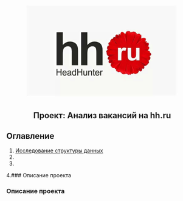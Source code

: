 # <center> <img src = https://raw.githubusercontent.com/AndreyRysistov/DatasetsForPandas/main/hh%20label.jpg alt="drawing" style="width:400px;">

## <center> Проект: Анализ вакансий на hh.ru

## Оглавление

1. [Исследование структуры данных](http://ya.ru)
2.
3.
4.### Описание проекта

### Описание проекта



